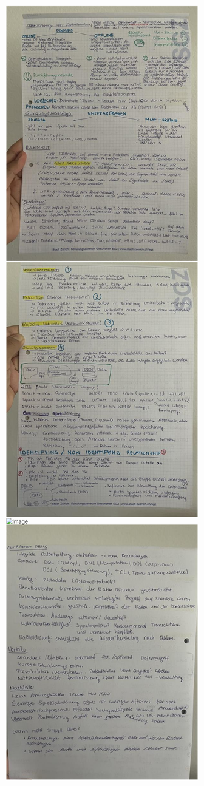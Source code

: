 ![Image](https://github.com/abigailtech/m164_Database_CreateInsert/blob/main/02_Tasks/Images/Bulkimport.jpg)
![Image](https://github.com/abigailtech/m164_Database_CreateInsert/blob/main/02_Tasks/Images/Mehrfachbeziehungen.jpg)
![Image](https://github.com/abigailtech/m164_Database_CreateInsert/blob/main/02_Tasks/Images/Ref.%20integrit%C3%A4t.jpg)
![Image](https://github.com/abigailtech/m164_Database_CreateInsert/blob/main/02_Tasks/Images/Voretile%20und%20Nachteile.jpg)
